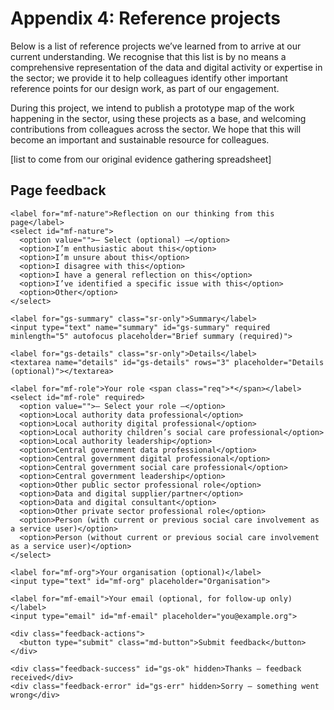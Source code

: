 # Appendix 4: Reference projects

Below is a list of reference projects we’ve learned from to arrive at our current understanding. We recognise that this list is by no means a comprehensive representation of the data and digital activity or expertise in the sector; we provide it to help colleagues identify other important reference points for our design work, as part of our engagement.

During this project, we intend to publish a prototype map of the work happening in the sector, using these projects as a base, and welcoming contributions from colleagues across the sector. We hope that this will become an important and sustainable resource for colleagues.

\[list to come from our original evidence gathering spreadsheet\]

[^1]:  [*https://www.find-tender.service.gov.uk/Notice/042098-2025*](https://www.find-tender.service.gov.uk/Notice/042098-2025)

[^2]:  This agenda is set out in [*Keeping Children Safe, Helping Families Thrive*](https://assets.publishing.service.gov.uk/media/67375fe5ed0fc07b53499a42/Keeping_Children_Safe__Helping_Families_Thrive_.pdf) (for the single unique identifier, see pp. 9-10)

[^3]:  Our favourite introduction to systems thinking is Donella Meadows, *Thinking in Systems*

[^4]:  Internal Data to Insight website metrics are not published in deference to our terms of use with LA colleagues

[^5]:  As discussed in this article published by MHCLG: [*https://medium.com/ldcu/council-spotlight-november-b6e647d44041*](https://medium.com/ldcu/council-spotlight-november-b6e647d44041)

[^6]:  [*https://www.datatoinsight.org/what-we-do*](https://www.datatoinsight.org/what-we-do)

[^7]:  [*https://www.datatoinsight.org/riia-quarterly*](https://www.datatoinsight.org/riia-quarterly)

[^8]:  [*https://www.contractsfinder.service.gov.uk/Notice/fd848d6e-7db7-4312-9121-fb26dce7be2d*](https://www.contractsfinder.service.gov.uk/Notice/fd848d6e-7db7-4312-9121-fb26dce7be2d)

[^9]:  [*https://www.datatoinsight.org/apprenticeships*](https://www.datatoinsight.org/apprenticeships)

[^10]:  [*CSC for Data People*](https://www.datatoinsight.org/publications-1/csc-for-data-people)

[^11]:  As described in MHCLG’s [*‘Future Councils pilot report’*](https://mhclgdigital.blog.gov.uk/wp-content/uploads/sites/222/2024/04/FC-Pilot-Report.pdf)

[^12]:  See pp.8-10 here for recent representations on this subject by LA employees who support these existing processes: [*https://assets.publishing.service.gov.uk/media/67c86235ae2aa47d2f5ae313/Star_Chamber_Scrutiny_Board_activity_report_2023_to_2024.pdf*](https://assets.publishing.service.gov.uk/media/67c86235ae2aa47d2f5ae313/Star_Chamber_Scrutiny_Board_activity_report_2023_to_2024.pdf)

[^13]:  These assertions are drawn largely from informal feedback, e.g. at the Data to Insight-hosted ”Open House” meetings with LAs

[^14]: [*https://assets.publishing.service.gov.uk/media/67c86235ae2aa47d2f5ae313/Star_Chamber_Scrutiny_Board_activity_report_2023_to_2024.pdf*](https://assets.publishing.service.gov.uk/media/67c86235ae2aa47d2f5ae313/Star_Chamber_Scrutiny_Board_activity_report_2023_to_2024.pdf)

[^15]:  Many of these are informal, but a formal example can be found here: [*https://www.datatoinsight.org/publications-1/d2i-data-service-diagnostic-(template)*](https://www.datatoinsight.org/publications-1/d2i-data-service-diagnostic-(template))

[^16]:  [*Digital Markets dashboard - Microsoft Power BI*](https://app.powerbi.com/view?r=eyJrIjoiNTU4ZDRiMTktNzQwMi00NzY4LWJmMGQtYmE5M2NjMmM2ZjA1IiwidCI6IjM4ODRmMzMwLTQ2OGItNDU1OC1hODc1LWVlODI5MzU4ZmM4YyJ9)

[^17]:  [*COV - 21614 - Strategic AI Platform - Contracts Finder*](https://www.contractsfinder.service.gov.uk/notice/cd2b4251-b1e7-4a7a-a04e-d3bf80507268) (or for more on this story, see: [*Council contract with AI firm under review - BBC News*](https://www.bbc.co.uk/news/articles/cd9yd553k54o))

[^18]:  [*TechUK: The key stats behind the local government tech market*](https://www.techuk.org/resource/guest-blog-the-key-stats-behind-the-local-government-tech-market.html)

[^19]:  [*Councils call for ‘honest discussion’ on what they should be expected to deliver as new data reveals local authorities spend two-thirds of their budgets on care services - County Councils Network*](https://www.countycouncilsnetwork.org.uk/councils-call-for-honest-discussion-on-what-they-should-be-expected-to-deliver-as-new-data-reveals-local-authorities-spend-two-thirds-of-their-budgets-on-care-services/)

[^20]:  The original Excel toolkit, by agreement with contributing LAs, is accessible only to other LA employees: [*https://www.datatoinsight.org/tools*](https://www.datatoinsight.org/tools) The python toolkit is shared under open-source licenses: [*https://github.com/data-to-insight*](https://github.com/data-to-insight)

[^21]:  [*https://medium.com/ldcu/council-spotlight-november-b6e647d44041*](https://medium.com/ldcu/council-spotlight-november-b6e647d44041)

[^22]:  [*https://www.datatoinsight.org/publications*](https://www.datatoinsight.org/publications)

[^23]:  For more on this, see: [*https://www.datatoinsight.org/publications-1/understanding-social-worker-recording-essex*](https://www.datatoinsight.org/publications-1/understanding-social-worker-recording-essex)

[^24]:  See also: [*https://www.datatoinsight.org/publications-1/evaluation-of-bristol%E2%80%99s-think-family-database-and-associated-%E2%80%98single-view%E2%80%99-products*](https://www.datatoinsight.org/publications-1/evaluation-of-bristol%E2%80%99s-think-family-database-and-associated-%E2%80%98single-view%E2%80%99-products)

[^25]:  See also: [*https://www.datatoinsight.org/publications-1/research-into-barriers-to-information-sharing*](https://www.datatoinsight.org/publications-1/research-into-barriers-to-information-sharing)

[^26]:  We expect DfE- and DHSC-sponsored publications on this subject in the near future

[^27]:  See also: [*https://socialcare.wales/cms-assets/documents/scoping-a-professional-development-framework-for-social-care.pdf*](https://socialcare.wales/cms-assets/documents/scoping-a-professional-development-framework-for-social-care.pdf)

[^28]:  For example: [*System C customisable case management*](https://www.systemc.com/local-government/liquidlogic-childrens-case-management/) or [*The Access Group customisable case management*](https://www.theaccessgroup.com/en-gb/health-social-care/software/social-care-case-management/:~:text=Customer%2DLed%20Configuration%20enables%20you%20to%20implement%20Case%20Management%20software%20in%20a%20way%20that%20)

[^29]:  See p.42 here: [*https://www.digitalejugendhilfe.de/fileadmin/uploads/user_upload/Publikationen/Webseite_DK_digitalisation_and_social_services_for_children_Jorgensen.pdf*](https://www.digitalejugendhilfe.de/fileadmin/uploads/user_upload/Publikationen/Webseite_DK_digitalisation_and_social_services_for_children_Jorgensen.pdf)

[^30]:  For more on this, see: [*https://www.datatoinsight.org/publications-1/standard-safeguarding-dataset---*](https://www.datatoinsight.org/publications-1/standard-safeguarding-dataset---)

[^31]:  55% of LAs are not using or exploring AI capabilities (LGA AI Update 2025)

[^32]:  Ibid.

[^33]:  [*https://www.gov.uk/government/publications/childrens-social-care-data-and-digital-strategy/childrens-social-care-data-and-digital-strategy*](https://www.gov.uk/government/publications/childrens-social-care-data-and-digital-strategy/childrens-social-care-data-and-digital-strategy)

[^34]:  [*https://www.find-tender.service.gov.uk/Notice/008322-2025*](https://www.find-tender.service.gov.uk/Notice/008322-2025)

[^35]:  [*https://www.localdigital.gov.uk/data-standards/*](https://www.localdigital.gov.uk/data-standards/)

[^36]:  [*https://www.datatoinsight.org/post/nvest-newsletter-june-2025*](https://www.datatoinsight.org/post/nvest-newsletter-june-2025)

[^37]:  [*https://www.datatoinsight.org/nvest*](https://www.datatoinsight.org/nvest)

[^38]:  For example, compare the representation of around 150 LAs in our quarterly RIIA CSC data collection, founded on longstanding national data standards, with the representation of around 90 LAs in our equivalent Early Help data collection, for which no national data standards previously existed.

[^39]:  For example, use of the D2I ”standard safeguarding dataset“ approach to enable the DfE CSC private dashboard: [*https://assets.publishing.service.gov.uk/media/682dc0e7b33f68eaba9538e7/childrens-social-care-private-dashboard-principles-for-data-collection-and-use.pdf*](https://assets.publishing.service.gov.uk/media/682dc0e7b33f68eaba9538e7/childrens-social-care-private-dashboard-principles-for-data-collection-and-use.pdf)

[^40]:  See section titled ”influencing technology markets”, above.

[^41]:  See section titled ”the status of the work”, above.

[^42]:  In addition to previously cited user research and details of government standards programmes, see also for example this call from the newly-established South East Regional Care Co-operative for better data to inform placement sufficiency work: [*https://www.seslip.co.uk/south-east-rcc-briefing/*](https://www.seslip.co.uk/south-east-rcc-briefing/)

[^43]:  [*https://socialcare.wales/cms-assets/documents/scoping-a-professional-development-framework-for-social-care.pdf*](https://socialcare.wales/cms-assets/documents/scoping-a-professional-development-framework-for-social-care.pdf)

[^44]:  One small example of this is in how, for the ADCS Safeguarding Pressures 9 survey, LAs were better able to respond to the data component, completed by one internal function, than the qualitative element, which typically necessitated some internal collaboration: [*https://www.adcs.org.uk/wp-content/uploads/2025/01/ADCS_Safeguarding_Pressures_Phase9_FINALv1.pdf*](https://www.adcs.org.uk/wp-content/uploads/2025/01/ADCS_Safeguarding_Pressures_Phase9_FINALv1.pdf)

[^45]:  For detailed analysis of current data and digital maturity in local government, see: [*https://www.local.gov.uk/publications/local-government-data-capacity-and-capability-survey-local-authorities-october*](https://www.local.gov.uk/publications/local-government-data-capacity-and-capability-survey-local-authorities-october)

[^46]:  We note, for example, little change in LA procurement practice following publication of valid DfE guidance: [*https://www.gov.uk/government/publications/childrens-social-care-improving-case-management-systems/improving-case-management-systems-for-childrens-social-care-services*](https://www.gov.uk/government/publications/childrens-social-care-improving-case-management-systems/improving-case-management-systems-for-childrens-social-care-services)

[^47]:  The Social Finance / Data to Insight tailored apprenticeship has enrolled over 100 learners from core roles which we estimate total around 700 colleagues nationally at any one time. That’s a significant proportion of a workforce which is willing to commit to a sustained learning effort to develop better skills for their work.

[^48]:  [*https://www.local.gov.uk/publications/local-government-data-capacity-and-capability-survey-local-authorities-october*](https://www.local.gov.uk/publications/local-government-data-capacity-and-capability-survey-local-authorities-october)

[^49]:  For example the sections ”local authorities are variable” and ”different structure...” here: [*https://www.datatoinsight.org/\_files/ugd/8d417c_78ab19e2e92944408b5201dc9b06657e.pdf*](https://www.datatoinsight.org/_files/ugd/8d417c_78ab19e2e92944408b5201dc9b06657e.pdf)

[^50]:  [*https://www.datatoinsight.org/riia-quarterly*](https://www.datatoinsight.org/riia-quarterly)

[^51]:  [*https://media.localdigital.gov.uk/uploads/2022/03/16113716/Better-data-on-children-in-care-ALPHA-final-report-v1.pdf*](https://media.localdigital.gov.uk/uploads/2022/03/16113716/Better-data-on-children-in-care-ALPHA-final-report-v1.pdf)

[^52]:  For example [*https://903.datatoinsight.org/*](https://903.datatoinsight.org/) and [*https://cin.datatoinsight.org/*](https://cin.datatoinsight.org/)

[^53]:  [*https://www.education.ox.ac.uk/rees-centre/news/using-data-tools-in-local-authority-childrens-services/*](https://www.education.ox.ac.uk/rees-centre/news/using-data-tools-in-local-authority-childrens-services/)

[^54]:  Originally announced here: [*https://www.gov.uk/government/publications/childrens-social-care-reform-statement/childrens-social-care-reform-statement*](https://www.gov.uk/government/publications/childrens-social-care-reform-statement/childrens-social-care-reform-statement) - with outputs published here: [*https://www.datatoinsight.org/ddsf*](https://www.datatoinsight.org/ddsf)

[^55]:  See p.280 of the MacAlister Review’s final report: [*Independent review of children's social care - final report*](https://assets.publishing.service.gov.uk/media/640a17f28fa8f5560820da4b/Independent_review_of_children_s_social_care_-_Final_report.pdf)

[^56]:  In preparing for this project, we collated a list of over 100 projects which organisations within our consortium had supported; we will aim to publish this as an extensible community resource as part of this project.

[^57]:  [*https://foundations.org.uk/*](https://foundations.org.uk/)

[^58]:  [*https://www.gov.uk/government/publications/regional-care-co-operatives-pathfinder-areas/regional-care-cooperatives-rccs-pathfinder-regions*](https://www.gov.uk/government/publications/regional-care-co-operatives-pathfinder-areas/regional-care-cooperatives-rccs-pathfinder-regions)

[^59]:  [*https://commissioningalliance.co.uk/*](https://commissioningalliance.co.uk/)

[^60]:  [*https://www.ncer.org/Index.aspx*](https://www.ncer.org/Index.aspx)

[^61]:  [*https://www.adcs.org.uk/*](https://www.adcs.org.uk/)

[^62]:  Not listed beyond our identified consortium members for the sake of impartiality

<!--- feedback form only below here -->

<div class="feedback-section feedback-compact" id="sheets">
  <h2>Page feedback</h2>
  <form id="gs-form">
    <input type="hidden" name="page" id="gs-page">
    <input type="text" name="hp_field" id="hp_field" style="display:none" tabindex="-1" autocomplete="off">

    <label for="mf-nature">Reflection on our thinking from this page</label>
    <select id="mf-nature">
      <option value="">— Select (optional) —</option>
      <option>I’m enthusiastic about this</option>
      <option>I’m unsure about this</option>
      <option>I disagree with this</option>
      <option>I have a general reflection on this</option>
      <option>I’ve identified a specific issue with this</option>
      <option>Other</option>
    </select>
    
    <label for="gs-summary" class="sr-only">Summary</label>
    <input type="text" name="summary" id="gs-summary" required minlength="5" autofocus placeholder="Brief summary (required)">

    <label for="gs-details" class="sr-only">Details</label>
    <textarea name="details" id="gs-details" rows="3" placeholder="Details (optional)"></textarea>

    <label for="mf-role">Your role <span class="req">*</span></label>
    <select id="mf-role" required>
      <option value="">— Select your role —</option>
      <option>Local authority data professional</option>
      <option>Local authority digital professional</option>
      <option>Local authority children’s social care professional</option>
      <option>Local authority leadership</option>
      <option>Central government data professional</option>
      <option>Central government digital professional</option>
      <option>Central government social care professional</option>
      <option>Central government leadership</option>
      <option>Other public sector professional role</option>
      <option>Data and digital supplier/partner</option>
      <option>Data and digital consultant</option>
      <option>Other private sector professional role</option>
      <option>Person (with current or previous social care involvement as a service user)</option>
      <option>Person (without current or previous social care involvement as a service user)</option>
    </select>

    <label for="mf-org">Your organisation (optional)</label>
    <input type="text" id="mf-org" placeholder="Organisation">

    <label for="mf-email">Your email (optional, for follow-up only)</label>
    <input type="email" id="mf-email" placeholder="you@example.org">

    <div class="feedback-actions">
      <button type="submit" class="md-button">Submit feedback</button>
    </div>

    <div class="feedback-success" id="gs-ok" hidden>Thanks — feedback received</div>
    <div class="feedback-error" id="gs-err" hidden>Sorry — something went wrong</div>
  </form>
</div>


